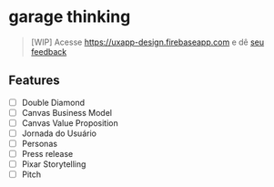 # garage thinking

> [WIP] Acesse https://uxapp-design.firebaseapp.com e dê [seu feedback](https://github.com/AlanCosta7/garage/issues/new)


## Features

- [ ] Double Diamond
- [ ] Canvas Business Model
- [ ] Canvas Value Proposition
- [ ] Jornada do Usuário
- [ ] Personas
- [ ] Press release
- [ ] Pixar Storytelling
- [ ] Pitch
